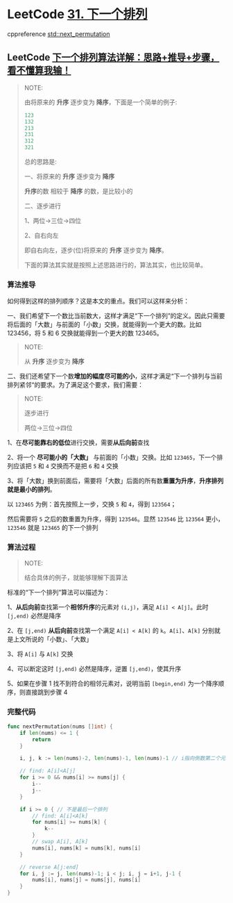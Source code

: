 # LeetCode [31. 下一个排列](https://leetcode-cn.com/problems/next-permutation/)

cppreference [std::next_permutation](https://en.cppreference.com/w/cpp/algorithm/next_permutation)



## LeetCode [下一个排列算法详解：思路+推导+步骤，看不懂算我输！](https://leetcode-cn.com/problems/next-permutation/solution/xia-yi-ge-pai-lie-suan-fa-xiang-jie-si-lu-tui-dao-/)

> NOTE: 
>
> 由将原来的  **升序** 逐步变为 **降序**，下面是一个简单的例子:
>
> ```C++
> 123
> 132
> 213
> 231
> 312
> 321
> ```
>
> 总的思路是: 
>
> 一、将原来的  **升序** 逐步变为 **降序**
>
> **升序**的数 相较于 **降序** 的数，是比较小的
>
> 二、逐步进行
>
> 1、两位->三位->四位
>
> 2、自右向左
>
> 即自右向左，逐步(位)将原来的  **升序** 逐步变为 **降序**。
>
> 下面的算法其实就是按照上述思路进行的，算法其实，也比较简单。
>
> 

### 算法推导

如何得到这样的排列顺序？这是本文的重点。我们可以这样来分析：

一、我们希望下一个数比当前数大，这样才满足“下一个排列”的定义。因此只需要将后面的「大数」与前面的「小数」交换，就能得到一个更大的数。比如 123456，将 5 和 6 交换就能得到一个更大的数 123465。

> NOTE: 
>
> 从  **升序** 逐步变为 **降序**
>
> 

二、我们还希望下一个数**增加的幅度尽可能的小**，这样才满足“下一个排列与当前排列紧邻“的要求。为了满足这个要求，我们需要：

> NOTE: 
>
> 逐步进行
>
> 两位->三位->四位

1、在**尽可能靠右的低位**进行交换，需要**从后向前**查找

2、将一个 **尽可能小的「大数」** 与前面的「小数」交换。比如 `123465`，下一个排列应该把 `5` 和 `4` 交换而不是把 `6` 和 `4` 交换

3、将「大数」换到前面后，需要将「大数」后面的所有数**重置为升序**，**升序排列就是最小的排列**。

以 `123465` 为例：首先按照上一步，交换 `5` 和 `4`，得到 `123564`；

然后需要将 `5` 之后的数重置为升序，得到 `123546`。显然 `123546` 比 `123564` 更小，`123546` 就是 `123465` 的下一个排列

### 算法过程

> NOTE: 
>
> 结合具体的例子，就能够理解下面算法

标准的“下一个排列”算法可以描述为：

1、**从后向前**查找第一个**相邻升序**的元素对 `(i,j)`，满足 `A[i] < A[j]`。此时 `[j,end)` 必然是降序

2、在 `[j,end)` **从后向前**查找第一个满足 `A[i] < A[k]` 的 `k`。`A[i]`、`A[k]` 分别就是上文所说的「小数」、「大数」

3、将 `A[i]` 与 `A[k]` 交换

4、可以断定这时 `[j,end)` 必然是降序，逆置 `[j,end)`，使其升序

5、如果在步骤 1 找不到符合的相邻元素对，说明当前 `[begin,end)` 为一个降序顺序，则直接跳到步骤 4

### 完整代码

```Go
func nextPermutation(nums []int) {
	if len(nums) <= 1 {
		return
	}

	i, j, k := len(nums)-2, len(nums)-1, len(nums)-1 // i指向倒数第二个元素、j指向最后一个元素

	// find: A[i]<A[j]
	for i >= 0 && nums[i] >= nums[j] {
		i--
		j--
	}

	if i >= 0 { // 不是最后一个排列
		// find: A[i]<A[k]
		for nums[i] >= nums[k] {
			k--
		}
		// swap A[i], A[k]
		nums[i], nums[k] = nums[k], nums[i]
	}

	// reverse A[j:end]
	for i, j := j, len(nums)-1; i < j; i, j = i+1, j-1 {
		nums[i], nums[j] = nums[j], nums[i]
	}
}

```


